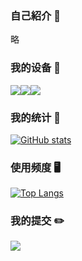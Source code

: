 ### 自己紹介 👋

略

### 我的设备 📱️
[![](https://img.shields.io/badge/Lenovo%20Legion%205-black?style=flat-square&logo=lenovo&logoColor=white)](https://www.lenovo.com/)[![](https://img.shields.io/badge/iPad%20Pro%202021-black?style=flat-square&logo=apple)](https://www.apple.com/ipad-pro/)[![](https://img.shields.io/badge/IQOO%20Neo%205-black?style=flat-square&logoColor=white)](https://www.iqoo.com/)

### 我的统计 📖️
[![GitHub stats](https://github-readme-stats.vercel.app/api?username=Cierra-Runis&show_icons=true&theme=github_dark&count_private=true)](https://github.com/anuraghazra/github-readme-stats)

### 使用频度 🖥️
[![Top Langs](https://github-readme-stats.vercel.app/api/top-langs/?username=Cierra-Runis&theme=github_dark&layout=compact)](https://github.com/anuraghazra/github-readme-stats)

### 我的提交 ✏️️
![](https://activity-graph.herokuapp.com/graph?username=Cierra-Runis&bg_color=1c1917&color=ffffff&line=216E39&point=32C15F&area_color=1c1917&area=true&hide_border=true&custom_title=GitHub%20Commits%20Graph)
